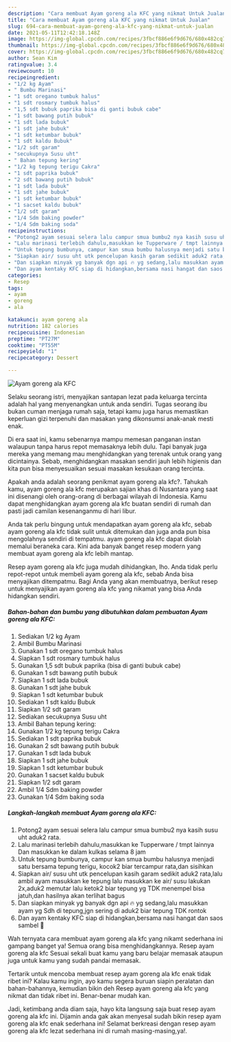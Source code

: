 ```yaml
---
description: "Cara membuat Ayam goreng ala KFC yang nikmat Untuk Jualan"
title: "Cara membuat Ayam goreng ala KFC yang nikmat Untuk Jualan"
slug: 694-cara-membuat-ayam-goreng-ala-kfc-yang-nikmat-untuk-jualan
date: 2021-05-11T12:42:18.148Z
image: https://img-global.cpcdn.com/recipes/3fbcf886e6f9d676/680x482cq70/ayam-goreng-ala-kfc-foto-resep-utama.jpg
thumbnail: https://img-global.cpcdn.com/recipes/3fbcf886e6f9d676/680x482cq70/ayam-goreng-ala-kfc-foto-resep-utama.jpg
cover: https://img-global.cpcdn.com/recipes/3fbcf886e6f9d676/680x482cq70/ayam-goreng-ala-kfc-foto-resep-utama.jpg
author: Sean Kim
ratingvalue: 3.4
reviewcount: 10
recipeingredient:
- "1/2 kg Ayam"
- " Bumbu Marinasi"
- "1 sdt oregano tumbuk halus"
- "1 sdt rosmary tumbuk halus"
- "1,5 sdt bubuk paprika bisa di ganti bubuk cabe"
- "1 sdt bawang putih bubuk"
- "1 sdt lada bubuk"
- "1 sdt jahe bubuk"
- "1 sdt ketumbar bubuk"
- "1 sdt kaldu Bubuk"
- "1/2 sdt garam"
- "secukupnya Susu uht"
- " Bahan tepung kering"
- "1/2 kg tepung terigu Cakra"
- "1 sdt paprika bubuk"
- "2 sdt bawang putih bubuk"
- "1 sdt lada bubuk"
- "1 sdt jahe bubuk"
- "1 sdt ketumbar bubuk"
- "1 sacset kaldu bubuk"
- "1/2 sdt garam"
- "1/4 Sdm baking powder"
- "1/4 Sdm baking soda"
recipeinstructions:
- "Potong2 ayam sesuai selera lalu campur smua bumbu2 nya kasih susu uht aduk2 rata."
- "Lalu marinasi terlebih dahulu,masukkan ke Tupperware / tmpt lainnya Dan masukkan ke dalam kulkas selama 8 jam"
- "Untuk tepung bumbunya, campur kan smua bumbu halusnya menjadi satu bersama tepung terigu, kocok2 biar tercampur rata,dan sisihkan"
- "Siapkan air/ susu uht utk pencelupan kasih garam sedikit aduk2 rata,lalu ambil ayam masukkan ke tepung lalu masukkan ke air/ susu lakukan 2x,aduk2 memutar lalu ketok2 biar tepung yg TDK menempel bisa jatuh,dan hasilnya akan terlihat bagus"
- "Dan siapkan minyak yg banyak dgn api 🔥 yg sedang,lalu masukkan ayam yg Sdh di tepung,jgn sering di aduk2 biar tepung TDK rontok"
- "Dan ayam kentaky KFC siap di hidangkan,bersama nasi hangat dan saos sambel 🤗"
categories:
- Resep
tags:
- ayam
- goreng
- ala

katakunci: ayam goreng ala 
nutrition: 182 calories
recipecuisine: Indonesian
preptime: "PT27M"
cooktime: "PT55M"
recipeyield: "1"
recipecategory: Dessert

---
```



![Ayam goreng ala KFC](https://img-global.cpcdn.com/recipes/3fbcf886e6f9d676/680x482cq70/ayam-goreng-ala-kfc-foto-resep-utama.jpg)

Selaku seorang istri, menyajikan santapan lezat pada keluarga tercinta adalah hal yang menyenangkan untuk anda sendiri. Tugas seorang ibu bukan cuman menjaga rumah saja, tetapi kamu juga harus memastikan keperluan gizi terpenuhi dan masakan yang dikonsumsi anak-anak mesti enak.

Di era  saat ini, kamu sebenarnya mampu memesan panganan instan walaupun tanpa harus repot memasaknya lebih dulu. Tapi banyak juga mereka yang memang mau menghidangkan yang terenak untuk orang yang dicintainya. Sebab, menghidangkan masakan sendiri jauh lebih higienis dan kita pun bisa menyesuaikan sesuai masakan kesukaan orang tercinta. 



Apakah anda adalah seorang penikmat ayam goreng ala kfc?. Tahukah kamu, ayam goreng ala kfc merupakan sajian khas di Nusantara yang saat ini disenangi oleh orang-orang di berbagai wilayah di Indonesia. Kamu dapat menghidangkan ayam goreng ala kfc buatan sendiri di rumah dan pasti jadi camilan kesenanganmu di hari libur.

Anda tak perlu bingung untuk mendapatkan ayam goreng ala kfc, sebab ayam goreng ala kfc tidak sulit untuk ditemukan dan juga anda pun bisa mengolahnya sendiri di tempatmu. ayam goreng ala kfc dapat diolah memalui beraneka cara. Kini ada banyak banget resep modern yang membuat ayam goreng ala kfc lebih mantap.

Resep ayam goreng ala kfc juga mudah dihidangkan, lho. Anda tidak perlu repot-repot untuk membeli ayam goreng ala kfc, sebab Anda bisa menyajikan ditempatmu. Bagi Anda yang akan membuatnya, berikut resep untuk menyajikan ayam goreng ala kfc yang nikamat yang bisa Anda hidangkan sendiri.

<!--inarticleads1-->

##### Bahan-bahan dan bumbu yang dibutuhkan dalam pembuatan Ayam goreng ala KFC:

1. Sediakan 1/2 kg Ayam
1. Ambil  Bumbu Marinasi
1. Gunakan 1 sdt oregano tumbuk halus
1. Siapkan 1 sdt rosmary tumbuk halus
1. Gunakan 1,5 sdt bubuk paprika (bisa di ganti bubuk cabe)
1. Gunakan 1 sdt bawang putih bubuk
1. Siapkan 1 sdt lada bubuk
1. Gunakan 1 sdt jahe bubuk
1. Siapkan 1 sdt ketumbar bubuk
1. Sediakan 1 sdt kaldu Bubuk
1. Siapkan 1/2 sdt garam
1. Sediakan secukupnya Susu uht
1. Ambil  Bahan tepung kering:
1. Gunakan 1/2 kg tepung terigu Cakra
1. Sediakan 1 sdt paprika bubuk
1. Gunakan 2 sdt bawang putih bubuk
1. Gunakan 1 sdt lada bubuk
1. Siapkan 1 sdt jahe bubuk
1. Siapkan 1 sdt ketumbar bubuk
1. Gunakan 1 sacset kaldu bubuk
1. Siapkan 1/2 sdt garam
1. Ambil 1/4 Sdm baking powder
1. Gunakan 1/4 Sdm baking soda




<!--inarticleads2-->

##### Langkah-langkah membuat Ayam goreng ala KFC:

1. Potong2 ayam sesuai selera lalu campur smua bumbu2 nya kasih susu uht aduk2 rata.
1. Lalu marinasi terlebih dahulu,masukkan ke Tupperware / tmpt lainnya Dan masukkan ke dalam kulkas selama 8 jam
1. Untuk tepung bumbunya, campur kan smua bumbu halusnya menjadi satu bersama tepung terigu, kocok2 biar tercampur rata,dan sisihkan
1. Siapkan air/ susu uht utk pencelupan kasih garam sedikit aduk2 rata,lalu ambil ayam masukkan ke tepung lalu masukkan ke air/ susu lakukan 2x,aduk2 memutar lalu ketok2 biar tepung yg TDK menempel bisa jatuh,dan hasilnya akan terlihat bagus
1. Dan siapkan minyak yg banyak dgn api 🔥 yg sedang,lalu masukkan ayam yg Sdh di tepung,jgn sering di aduk2 biar tepung TDK rontok
1. Dan ayam kentaky KFC siap di hidangkan,bersama nasi hangat dan saos sambel 🤗




Wah ternyata cara membuat ayam goreng ala kfc yang nikamt sederhana ini gampang banget ya! Semua orang bisa menghidangkannya. Resep ayam goreng ala kfc Sesuai sekali buat kamu yang baru belajar memasak ataupun juga untuk kamu yang sudah pandai memasak.

Tertarik untuk mencoba membuat resep ayam goreng ala kfc enak tidak ribet ini? Kalau kamu ingin, ayo kamu segera buruan siapin peralatan dan bahan-bahannya, kemudian bikin deh Resep ayam goreng ala kfc yang nikmat dan tidak ribet ini. Benar-benar mudah kan. 

Jadi, ketimbang anda diam saja, hayo kita langsung saja buat resep ayam goreng ala kfc ini. Dijamin anda gak akan menyesal sudah bikin resep ayam goreng ala kfc enak sederhana ini! Selamat berkreasi dengan resep ayam goreng ala kfc lezat sederhana ini di rumah masing-masing,ya!.

